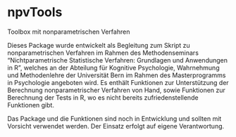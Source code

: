 # npvTools
Toolbox mit nonparametrischen Verfahren

Dieses Package wurde entwickelt als Begleitung zum Skript zu nonparametrischen Verfahren im Rahmen des Methodenseminars “Nichtparametrische Statistische Verfahren: Grundlagen und Anwendungen in R”, welches an der Abteilung für Kognitive Psychologie, Wahrnehmung und Methodenlehre der Universität Bern im Rahmen des Masterprogramms in Psychologie angeboten wird. Es enthält Funktionen zur Unterstützung der Berechnung nonparametrischer Verfahren von Hand, sowie Funktionen zur Berechnung der Tests in R, wo es nicht bereits zufriedenstellende Funktionen gibt.

Das Package und die Funktionen sind noch in Entwicklung und sollten mit Vorsicht verwendet werden. Der Einsatz erfolgt auf eigene Verantwortung.
